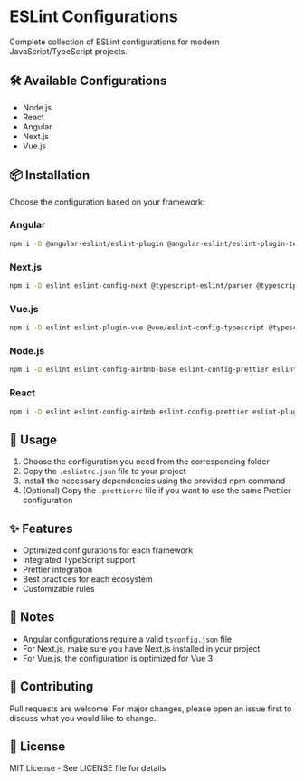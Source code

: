 # ESLint Configurations

Complete collection of ESLint configurations for modern JavaScript/TypeScript projects.

## 🛠 Available Configurations

- Node.js
- React
- Angular
- Next.js
- Vue.js

## 📦 Installation

Choose the configuration based on your framework:

### Angular
```bash
npm i -D @angular-eslint/eslint-plugin @angular-eslint/eslint-plugin-template @angular-eslint/template-parser @typescript-eslint/eslint-plugin @typescript-eslint/parser eslint-config-prettier eslint-plugin-prettier prettier
```

### Next.js
```bash
npm i -D eslint eslint-config-next @typescript-eslint/parser @typescript-eslint/eslint-plugin eslint-config-prettier eslint-plugin-prettier prettier
```

### Vue.js
```bash
npm i -D eslint eslint-plugin-vue @vue/eslint-config-typescript @typescript-eslint/parser @typescript-eslint/eslint-plugin eslint-config-prettier eslint-plugin-prettier prettier
```

### Node.js
```bash
npm i -D eslint eslint-config-airbnb-base eslint-config-prettier eslint-plugin-import eslint-plugin-node eslint-plugin-prettier prettier
```

### React
```bash
npm i -D eslint eslint-config-airbnb eslint-config-prettier eslint-plugin-import eslint-plugin-jsx-a11y eslint-plugin-react eslint-plugin-react-hooks eslint-plugin-prettier prettier
```

## 🚀 Usage

1. Choose the configuration you need from the corresponding folder
2. Copy the `.eslintrc.json` file to your project
3. Install the necessary dependencies using the provided npm command
4. (Optional) Copy the `.prettierrc` file if you want to use the same Prettier configuration

## ✨ Features

- Optimized configurations for each framework
- Integrated TypeScript support
- Prettier integration
- Best practices for each ecosystem
- Customizable rules

## 📝 Notes

- Angular configurations require a valid `tsconfig.json` file
- For Next.js, make sure you have Next.js installed in your project
- For Vue.js, the configuration is optimized for Vue 3

## 🤝 Contributing

Pull requests are welcome! For major changes, please open an issue first to discuss what you would like to change.

## 📄 License

MIT License - See LICENSE file for details
